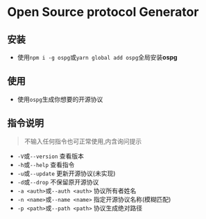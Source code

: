 # Open Source protocol Generator

## 安装

- 使用`npm i -g ospg`或`yarn global add ospg`全局安装**ospg**

## 使用

- 使用`ospg`生成你想要的开源协议

## 指令说明

> 不输入任何指令也可正常使用,内含询问提示

- `-V`或`--version` 查看版本
- `-h`或`--help` 查看指令
- `-u`或`--update` 更新开源协议(未实现)
- `-d`或`--drop`  不保留原开源协议
- `-a <auth>`或`--auth <auth>` 协议所有者姓名
- `-n <name>`或`--name <name>` 指定开源协议名称(模糊匹配)
- `-p <path>`或`--path <path>` 协议生成绝对路径
  